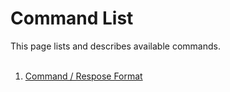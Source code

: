 # Command List
This page lists and describes available commands.<BR><BR>


1. [Command / Respose Format](CLI__Command_List__Format.md)


